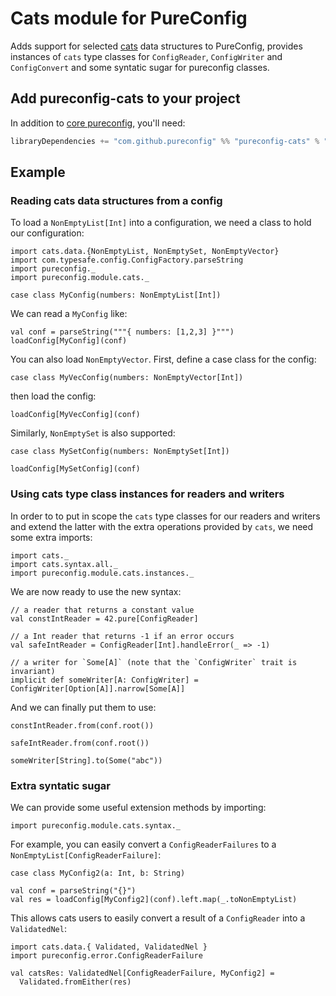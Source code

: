 # Cats module for PureConfig

Adds support for selected [cats](http://typelevel.org/cats/) data structures to PureConfig, provides instances of
`cats` type classes for `ConfigReader`,  `ConfigWriter` and `ConfigConvert` and some syntatic sugar for pureconfig
classes.

## Add pureconfig-cats to your project

In addition to [core pureconfig](https://github.com/pureconfig/pureconfig), you'll need:

```scala
libraryDependencies += "com.github.pureconfig" %% "pureconfig-cats" % "0.9.1"
```

## Example

### Reading cats data structures from a config

To load a `NonEmptyList[Int]` into a configuration, we need a class to hold our configuration:

```tut:silent
import cats.data.{NonEmptyList, NonEmptySet, NonEmptyVector}
import com.typesafe.config.ConfigFactory.parseString
import pureconfig._
import pureconfig.module.cats._

case class MyConfig(numbers: NonEmptyList[Int])
```

We can read a `MyConfig` like:
```tut:book
val conf = parseString("""{ numbers: [1,2,3] }""")
loadConfig[MyConfig](conf)
```

You can also load `NonEmptyVector`. First, define a case class for the config:

```tut:silent
case class MyVecConfig(numbers: NonEmptyVector[Int])
```

then load the config:
```tut:book
loadConfig[MyVecConfig](conf)
```

Similarly, `NonEmptySet` is also supported:

```tut:silent
case class MySetConfig(numbers: NonEmptySet[Int])
```
```tut:book
loadConfig[MySetConfig](conf)
```

### Using cats type class instances for readers and writers

In order to to put in scope the `cats` type classes for our readers and writers and extend the latter with the extra
operations provided by `cats`, we need some extra imports:

```tut:silent
import cats._
import cats.syntax.all._
import pureconfig.module.cats.instances._
```

We are now ready to use the new syntax:

```tut:silent
// a reader that returns a constant value
val constIntReader = 42.pure[ConfigReader]

// a Int reader that returns -1 if an error occurs
val safeIntReader = ConfigReader[Int].handleError(_ => -1)

// a writer for `Some[A]` (note that the `ConfigWriter` trait is invariant)
implicit def someWriter[A: ConfigWriter] = ConfigWriter[Option[A]].narrow[Some[A]]
```

And we can finally put them to use:

```tut:book
constIntReader.from(conf.root())

safeIntReader.from(conf.root())

someWriter[String].to(Some("abc"))
```

### Extra syntatic sugar

We can provide some useful extension methods by importing:

```tut:silent
import pureconfig.module.cats.syntax._
```

For example, you can easily convert a `ConfigReaderFailures` to a `NonEmptyList[ConfigReaderFailure]`:

```tut:book
case class MyConfig2(a: Int, b: String)

val conf = parseString("{}")
val res = loadConfig[MyConfig2](conf).left.map(_.toNonEmptyList)
```

This allows cats users to easily convert a result of a `ConfigReader` into a `ValidatedNel`:

```tut:silent
import cats.data.{ Validated, ValidatedNel }
import pureconfig.error.ConfigReaderFailure
```

```tut:book
val catsRes: ValidatedNel[ConfigReaderFailure, MyConfig2] =
  Validated.fromEither(res)
```
